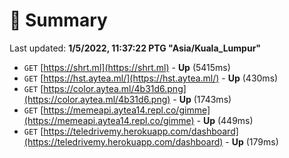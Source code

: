# 📖 Summary
Last updated: **1/5/2022, 11:37:22 PTG "Asia/Kuala_Lumpur"**

- `GET` [https://shrt.ml](https://shrt.ml) - **Up** (5415ms)
- `GET` [https://hst.aytea.ml/](https://hst.aytea.ml/) - **Up** (430ms)
- `GET` [https://color.aytea.ml/4b31d6.png](https://color.aytea.ml/4b31d6.png) - **Up** (1743ms)
- `GET` [https://memeapi.aytea14.repl.co/gimme](https://memeapi.aytea14.repl.co/gimme) - **Up** (449ms)
- `GET` [https://teledrivemy.herokuapp.com/dashboard](https://teledrivemy.herokuapp.com/dashboard) - **Up** (179ms)
